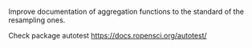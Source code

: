 Improve documentation of aggregation functions to the standard of the resampling ones.



Check package autotest https://docs.ropensci.org/autotest/
